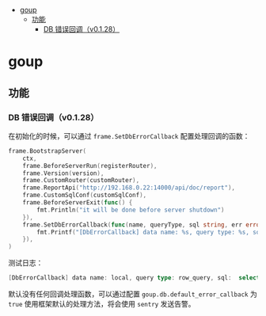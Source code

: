 - [goup](#goup)
  - [功能](#功能)
    - [DB 错误回调（v0.1.28）](#db-错误回调v0128)

# goup

## 功能

### DB 错误回调（v0.1.28）

在初始化的时候，可以通过 `frame.SetDbErrorCallback` 配置处理回调的函数：

```go
frame.BootstrapServer(
    ctx,
    frame.BeforeServerRun(registerRouter),
    frame.Version(version),
    frame.CustomRouter(customRouter),
    frame.ReportApi("http://192.168.0.22:14000/api/doc/report"),
    frame.CustomSqlConf(customSqlConf),
    frame.BeforeServerExit(func() {
        fmt.Println("it will be done before server shutdown")
    }),
    frame.SetDbErrorCallback(func(name, queryType, sql string, err error) {
        fmt.Printf("[DbErrorCallback] data name: %s, query type: %s, sql: %s, err: %s\n", name, queryType, sql, err)
    }),
)
```

测试日志：

```go
[DbErrorCallback] data name: local, query type: row_query, sql:  select count(*) from some_data_set, err: dial tcp 127.0.0.1:3306: connect: connection refused
```

默认没有任何回调处理函数，可以通过配置 `goup.db.default_error_callback` 为 `true` 使用框架默认的处理方法，将会使用 `sentry` 发送告警。
